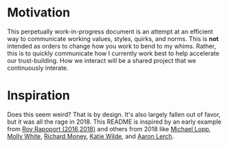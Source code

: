 # Motivation

This perpetually work-in-progress document is an attempt at an efficient way to communicate working values, styles, quirks, and norms. This is **not** intended as orders to change how you work to bend to my whims. Rather, this is to quickly communicate how I currently work best to help accelerate our trust-building. How we interact will be a shared project that we continuously interate.

# Inspiration

Does this seem weird? That is by design. It's also largely fallen out of favor, but it was all the rage in 2018. This README is inspired by an early example from [Roy Rapoport (2016](https://docs.google.com/presentation/d/1TPSwdqDqVfWG9anfiOjGUjk0k6zQDij5xPvatPg7NFE/),[2018)](https://docs.google.com/presentation/d/1df5MALZKZU6lOeIXUiO-h6ReFM3KuIpnapSE97IZnX4/) and others from 2018 like [Michael Lopp](https://randsinrepose.com/archives/how-to-rands), [Molly White](https://github.com/molly/manager-README), [Richard Money](https://onedrive.live.com/view.aspx?resid=61BC36893133C60A!1165&authkey=!APyYqIf2yhV-OzE), [Katie Wilde](https://github.com/KatieLo/README), and [Aaron Lerch](https://docs.google.com/presentation/d/1usdIfRIqOCRUOaMsElQp9Rqu8WYgBypdsxqeZaRCcj0/).  





